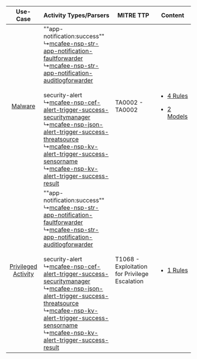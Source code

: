 |    Use-Case    | Activity Types/Parsers    | MITRE TTP    | Content    |
|:----:| ---- | ---- | ---- |
|    [Malware](../../../UseCases/uc_malware.md)    |  ""app-notification:success""<br> ↳[mcafee-nsp-str-app-notification-faultforwarder](Ps/pC_mcafeenspstrappnotificationfaultforwarder.md)<br> ↳[mcafee-nsp-str-app-notification-auditlogforwarder](Ps/pC_mcafeenspstrappnotificationauditlogforwarder.md)<br><br> security-alert<br> ↳[mcafee-nsp-cef-alert-trigger-success-securitymanager](Ps/pC_mcafeenspcefalerttriggersuccesssecuritymanager.md)<br> ↳[mcafee-nsp-json-alert-trigger-success-threatsource](Ps/pC_mcafeenspjsonalerttriggersuccessthreatsource.md)<br> ↳[mcafee-nsp-kv-alert-trigger-success-sensorname](Ps/pC_mcafeenspkvalerttriggersuccesssensorname.md)<br> ↳[mcafee-nsp-kv-alert-trigger-success-result](Ps/pC_mcafeenspkvalerttriggersuccessresult.md)<br> | TA0002 - TA0002<br>    | [<ul><li>4 Rules</li></ul><ul><li>2 Models</li></ul>](RM/r_m_mcafee_mcafee_network_security_platform_(ips)_Malware.md) |
| [Privileged Activity](../../../UseCases/uc_privileged_activity.md) |  ""app-notification:success""<br> ↳[mcafee-nsp-str-app-notification-faultforwarder](Ps/pC_mcafeenspstrappnotificationfaultforwarder.md)<br> ↳[mcafee-nsp-str-app-notification-auditlogforwarder](Ps/pC_mcafeenspstrappnotificationauditlogforwarder.md)<br><br> security-alert<br> ↳[mcafee-nsp-cef-alert-trigger-success-securitymanager](Ps/pC_mcafeenspcefalerttriggersuccesssecuritymanager.md)<br> ↳[mcafee-nsp-json-alert-trigger-success-threatsource](Ps/pC_mcafeenspjsonalerttriggersuccessthreatsource.md)<br> ↳[mcafee-nsp-kv-alert-trigger-success-sensorname](Ps/pC_mcafeenspkvalerttriggersuccesssensorname.md)<br> ↳[mcafee-nsp-kv-alert-trigger-success-result](Ps/pC_mcafeenspkvalerttriggersuccessresult.md)<br> | T1068 - Exploitation for Privilege Escalation<br> | [<ul><li>1 Rules</li></ul>](RM/r_m_mcafee_mcafee_network_security_platform_(ips)_Privileged_Activity.md)    |